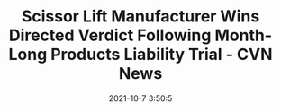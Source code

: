 ---
"title": "Scissor Lift Manufacturer Wins Directed Verdict Following Month-Long Products Liability Trial - CVN News"
"date": "2021-10-7 3:50:5"
"feed_name": "GOOGLENEWSINDUSTRIAL"
"feed_website": "https://news.google.com/search?q=industrial%2Bincident&hl=en-US&gl=US&ceid=US:en"
"feed_rss": "https://news.google.com/rss/search?q=industrial%2Bincident&hl=en-US&gl=US&ceid=US:en"
"link": "https://blog.cvn.com/scissor-lift-manufacturer-wins-directed-verdict-following-month-long-products-liability-trial"
"source": "{'href': 'https://blog.cvn.com', 'title': 'CVN News'}"
"file": "_posts/2021-1-1-2c3114b113b1516126dba56a3938d1b39adc7b78.md"
"accident": "0"
"drilling": "0"
"dead": "0"
"injured": "0"
"arrested": "0"
"place": "unknown place"
"where": "unknown site"
"causes": "unknown"
"place_uri": "unknown place"
---
